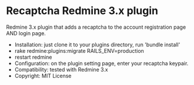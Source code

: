 Recaptcha Redmine 3.x plugin
===========================

Redmine 3.x plugin that adds a recaptcha to the account registration page AND login page.

- Installation: just clone it to your plugins directory, run 'bundle install' 
- rake redmine:plugins:migrate RAILS_ENV=production
- restart redmine
- Configuration: on the plugin setting page, enter your recaptcha keypair.
- Compatibility: tested with Redmine 3.x
- Copyright: MIT License

